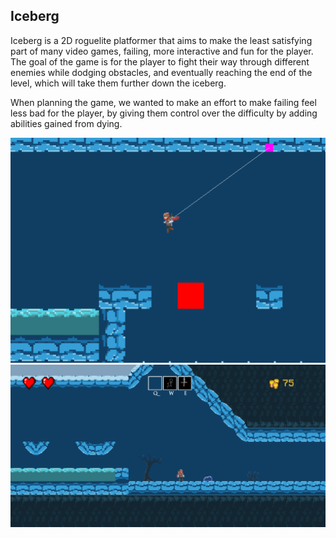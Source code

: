 ## Iceberg

Iceberg is a 2D roguelite platformer that aims to make the least satisfying part of
many video games, failing, more interactive and fun for the player. The goal of the
game is for the player to fight their way through different enemies while dodging
obstacles, and eventually reaching the end of the level, which will take them further
down the iceberg.

When planning the game, we wanted to make an effort to make failing feel less bad
for the player, by giving them control over the difficulty by adding abilities gained
from dying.

![grappling](https://raw.githubusercontent.com/Kaexel/iceberg/main/media/grapplingSwing.PNG)
![grappling](https://raw.githubusercontent.com/Kaexel/iceberg/main/media/UIPicture.PNG)